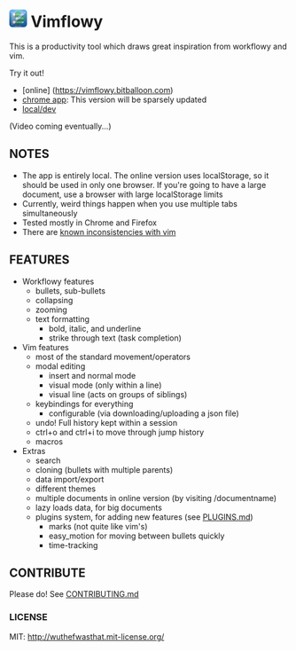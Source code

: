 # ![Vimflowy](/assets/images/vimflowy-32.png?raw=true) Vimflowy

This is a productivity tool which draws great inspiration from workflowy and vim.

Try it out!
- [online] (https://vimflowy.bitballoon.com)
- [chrome app](https://chrome.google.com/webstore/detail/vimflowy/dkdhbejgjplkmbiglmjobppakgmiimei): This version will be sparsely updated
- [local/dev](CONTRIBUTING.md)

(Video coming eventually...)

## NOTES ##

- The app is entirely local. The online version uses localStorage, so it should be used in only one browser.
  If you're going to have a large document, use a browser with large localStorage limits
- Currently, weird things happen when you use multiple tabs simultaneously
- Tested mostly in Chrome and Firefox
- There are [known inconsistencies with vim](vim_inconsistencies.md)

## FEATURES ##

- Workflowy features
  - bullets, sub-bullets
  - collapsing
  - zooming
  - text formatting
    - bold, italic, and underline
    - strike through text (task completion)
- Vim features
  - most of the standard movement/operators
  - modal editing
    - insert and normal mode
    - visual mode (only within a line)
    - visual line (acts on groups of siblings)
  - keybindings for everything
    - configurable (via downloading/uploading a json file)
  - undo!  Full history kept within a session
  - ctrl+o and ctrl+i to move through jump history
  - macros
- Extras
  - search
  - cloning (bullets with multiple parents)
  - data import/export
  - different themes
  - multiple documents in online version (by visiting /documentname)
  - lazy loads data, for big documents
  - plugins system, for adding new features (see [PLUGINS.md](PLUGINS.md))
    - marks (not quite like vim's)
    - easy_motion for moving between bullets quickly
    - time-tracking

## CONTRIBUTE ##

Please do!  See [CONTRIBUTING.md](CONTRIBUTING.md)

### LICENSE ###

MIT: http://wuthefwasthat.mit-license.org/
